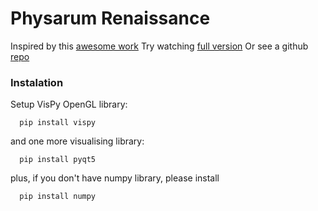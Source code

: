 # Physarum Renaissance
Inspired by this [awesome work](https://www.sagejenson.com/physarum) 
Try watching [full version](http://eprints.uwe.ac.uk/15260/1/artl.2010.16.2.pdf) 
Or see a github [repo](https://github.com/nicoptere/physarum) 

### Instalation
Setup VisPy OpenGL library:
```
  pip install vispy
```
and one more visualising library:
```
  pip install pyqt5
```
plus, if you don't have numpy library, please install
```
  pip install numpy
```

